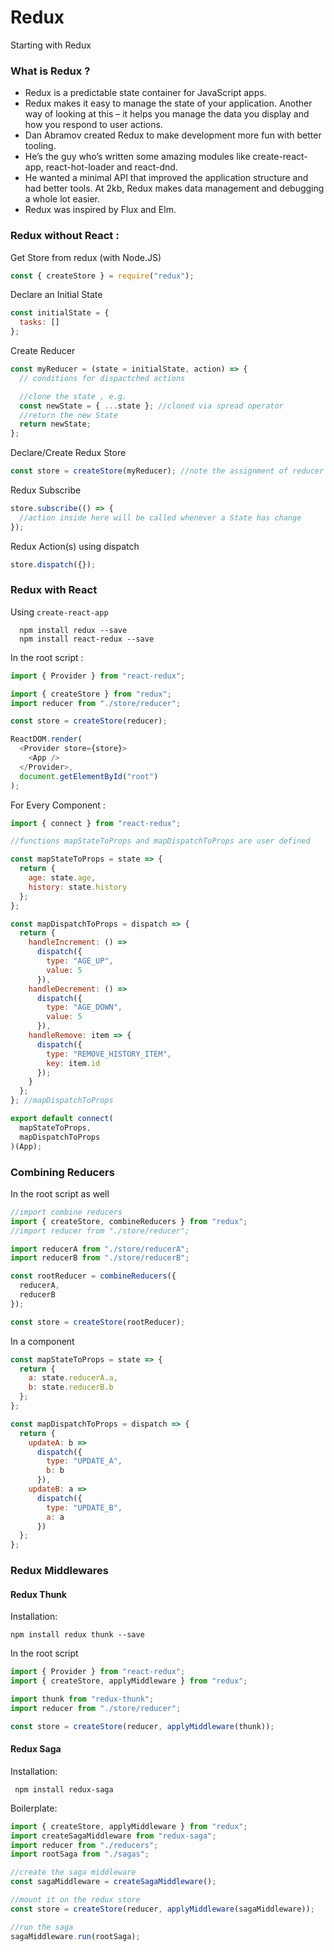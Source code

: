 # Redux

Starting with Redux

### What is Redux ?

- Redux is a predictable state container for JavaScript apps.
- Redux makes it easy to manage the state of your application. Another way of looking at this – it helps you manage the data you display and how you respond to user actions.
- Dan Abramov created Redux to make development more fun with better tooling.
- He’s the guy who’s written some amazing modules like create-react-app, react-hot-loader and react-dnd.
- He wanted a minimal API that improved the application structure and had better tools. At 2kb, Redux makes data management and debugging a whole lot easier.
- Redux was inspired by Flux and Elm.

### Redux without React :

Get Store from redux (with Node.JS)

```js
const { createStore } = require("redux");
```

Declare an Initial State

```js
const initialState = {
  tasks: []
};
```

Create Reducer

```js
const myReducer = (state = initialState, action) => {
  // conditions for dispactched actions

  //clone the state , e.g.
  const newState = { ...state }; //cloned via spread operator
  //return the new State
  return newState;
};
```

Declare/Create Redux Store

```js
const store = createStore(myReducer); //note the assignment of reducer here
```

Redux Subscribe

```js
store.subscribe(() => {
  //action inside here will be called whenever a State has change
});
```

Redux Action(s) using dispatch

```js
store.dispatch({});
```

### Redux with React

Using `create-react-app`

```npm
  npm install redux --save
  npm install react-redux --save
```

In the root script :

```js
import { Provider } from "react-redux";

import { createStore } from "redux";
import reducer from "./store/reducer";

const store = createStore(reducer);

ReactDOM.render(
  <Provider store={store}>
    <App />
  </Provider>,
  document.getElementById("root")
);
```

For Every Component :

```js
import { connect } from "react-redux";

//functions mapStateToProps and mapDispatchToProps are user defined

const mapStateToProps = state => {
  return {
    age: state.age,
    history: state.history
  };
};

const mapDispatchToProps = dispatch => {
  return {
    handleIncrement: () =>
      dispatch({
        type: "AGE_UP",
        value: 5
      }),
    handleDecrement: () =>
      dispatch({
        type: "AGE_DOWN",
        value: 5
      }),
    handleRemove: item => {
      dispatch({
        type: "REMOVE_HISTORY_ITEM",
        key: item.id
      });
    }
  };
}; //mapDispatchToProps

export default connect(
  mapStateToProps,
  mapDispatchToProps
)(App);
```

### Combining Reducers

In the root script as well

```js
//import combine reducers
import { createStore, combineReducers } from "redux";
//import reducer from "./store/reducer";

import reducerA from "./store/reducerA";
import reducerB from "./store/reducerB";

const rootReducer = combineReducers({
  reducerA,
  reducerB
});

const store = createStore(rootReducer);
```

In a component

```js
const mapStateToProps = state => {
  return {
    a: state.reducerA.a,
    b: state.reducerB.b
  };
};

const mapDispatchToProps = dispatch => {
  return {
    updateA: b =>
      dispatch({
        type: "UPDATE_A",
        b: b
      }),
    updateB: a =>
      dispatch({
        type: "UPDATE_B",
        a: a
      })
  };
};
```

### Redux Middlewares

#### Redux Thunk

Installation:

```npm
npm install redux thunk --save
```

In the root script

```js
import { Provider } from "react-redux";
import { createStore, applyMiddleware } from "redux";

import thunk from "redux-thunk";
import reducer from "./store/reducer";

const store = createStore(reducer, applyMiddleware(thunk));
```

#### Redux Saga

Installation:

```npm
 npm install redux-saga
```

Boilerplate:

```js
import { createStore, applyMiddleware } from "redux";
import createSagaMiddleware from "redux-saga";
import reducer from "./reducers";
import rootSaga from "./sagas";

//create the saga middleware
const sagaMiddleware = createSagaMiddleware();

//mount it on the redux store
const store = createStore(reducer, applyMiddleware(sagaMiddleware));

//run the saga
sagaMiddleware.run(rootSaga);
```
